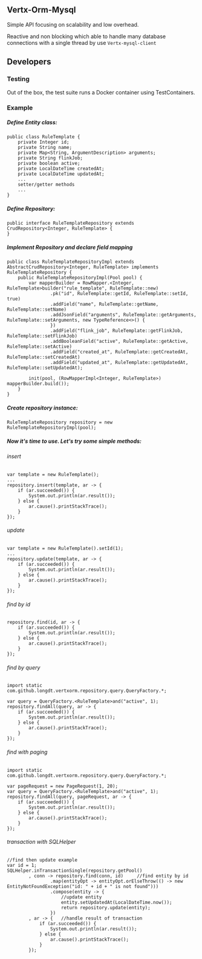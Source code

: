 ## Vertx-Orm-Mysql
Simple API focusing on scalability and low overhead.

Reactive and non blocking which able to handle many database connections with a single thread by use `Vertx-mysql-client`
## Developers
### Testing
Out of the box, the test suite runs a Docker container using TestContainers.
### Example
##### Define Entity class:

```
public class RuleTemplate {
    private Integer id;
    private String name;
    private Map<String, ArgumentDescription> arguments;
    private String flinkJob;
    private boolean active;
    private LocalDateTime createdAt;
    private LocalDateTime updatedAt;
    ...
    setter/getter methods
    ...
}
```
##### Define Repository:
```
public interface RuleTemplateRepository extends CrudRepository<Integer, RuleTemplate> {
}
```
##### Implement Repository and declare field mapping
```
public class RuleTemplateRepositoryImpl extends AbstractCrudRepository<Integer, RuleTemplate> implements RuleTemplateRepository {
    public RuleTemplateRepositoryImpl(Pool pool) {
        var mapperBuilder = RowMapper.<Integer, RuleTemplate>builder("rule_template", RuleTemplate::new)
                .pk("id", RuleTemplate::getId, RuleTemplate::setId, true)
                .addField("name", RuleTemplate::getName, RuleTemplate::setName)
                .addJsonField("arguments", RuleTemplate::getArguments, RuleTemplate::setArguments, new TypeReference<>() {
                })
                .addField("flink_job", RuleTemplate::getFlinkJob, RuleTemplate::setFlinkJob)
                .addBooleanField("active", RuleTemplate::getActive, RuleTemplate::setActive)
                .addField("created_at", RuleTemplate::getCreatedAt, RuleTemplate::setCreatedAt)
                .addField("updated_at", RuleTemplate::getUpdatedAt, RuleTemplate::setUpdatedAt);

        init(pool, (RowMapperImpl<Integer, RuleTemplate>) mapperBuilder.build());
    }
}
```
##### Create repository instance:
```
RuleTemplateRepository repository = new RuleTemplateRepositoryImpl(pool);
```
##### Now it's time to use. Let's try some simple methods:
###### insert
```
var template = new RuleTemplate();
...
repository.insert(template, ar -> {
    if (ar.succeeded()) {
        System.out.println(ar.result());
    } else {
        ar.cause().printStackTrace();
    }
});
```
###### update
```
var template = new RuleTemplate().setId(1);
...
repository.update(template, ar -> {
    if (ar.succeeded()) {
        System.out.println(ar.result());
    } else {
        ar.cause().printStackTrace();
    }
});
```
###### find by id
```
repository.find(id, ar -> {
    if (ar.succeeded()) {
        System.out.println(ar.result());
    } else {
        ar.cause().printStackTrace();
    }
});
```
###### find by query
```
import static com.github.longdt.vertxorm.repository.query.QueryFactory.*;

var query = QueryFactory.<RuleTemplate>and("active", 1);
repository.findAll(query, ar -> {
    if (ar.succeeded()) {
        System.out.println(ar.result());
    } else {
        ar.cause().printStackTrace();
    }
});
```
###### find with paging
```
import static com.github.longdt.vertxorm.repository.query.QueryFactory.*;

var pageRequest = new PageRequest(1, 20);
var query = QueryFactory.<RuleTemplate>and("active", 1);
repository.findAll(query, pageRequest, ar -> {
    if (ar.succeeded()) {
        System.out.println(ar.result());
    } else {
        ar.cause().printStackTrace();
    }
});
```
###### transaction with SQLHelper
```
//find then update example
var id = 1;
SQLHelper.inTransactionSingle(repository.getPool()
        , conn -> repository.find(conn, id)     //find entity by id
                .map(entityOpt -> entityOpt.orElseThrow(() -> new EntityNotFoundException("id: " + id + " is not found")))
                .compose(entity -> {
                    //update entity
                    entity.setUpdatedAt(LocalDateTime.now());
                    return repository.update(entity);
                })
        , ar -> {   //handle result of transaction
            if (ar.succeeded()) {
                System.out.println(ar.result());
            } else {
                ar.cause().printStackTrace();
            }
        });
```